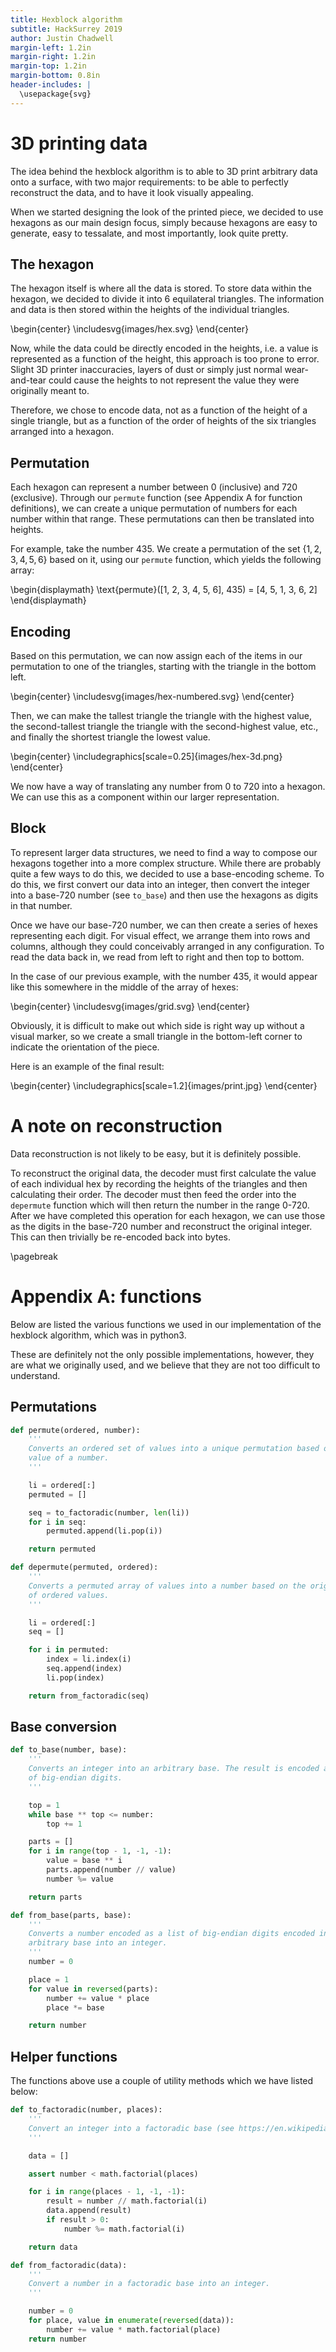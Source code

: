 ```yaml
---
title: Hexblock algorithm
subtitle: HackSurrey 2019
author: Justin Chadwell
margin-left: 1.2in
margin-right: 1.2in
margin-top: 1.2in
margin-bottom: 0.8in
header-includes: |
  \usepackage{svg}
---
```


# 3D printing data

The idea behind the hexblock algorithm is to able to 3D print arbitrary data
onto a surface, with two major requirements: to be able to perfectly
reconstruct the data, and to have it look visually appealing.

When we started designing the look of the printed piece, we decided to use
hexagons as our main design focus, simply because hexagons are easy to
generate, easy to tessalate, and most importantly, look quite pretty.

## The hexagon

The hexagon itself is where all the data is stored. To store data within the
hexagon, we decided to divide it into 6 equilateral triangles. The information
and data is then stored within the heights of the individual triangles.

\begin{center}
  \includesvg{images/hex.svg}
\end{center}

Now, while the data could be directly encoded in the heights, i.e. a value is
represented as a function of the height, this approach is too prone to error.
Slight 3D printer inaccuracies, layers of dust or simply just normal
wear-and-tear could cause the heights to not represent the value they were
originally meant to.

Therefore, we chose to encode data, not as a function of the height of a single
triangle, but as a function of the order of heights of the six triangles
arranged into a hexagon.

## Permutation

Each hexagon can represent a number between 0 (inclusive) and 720 (exclusive).
Through our `permute` function (see Appendix A for function definitions), we
can create a unique permutation of numbers for each number within that range.
These permutations can then be translated into heights.

For example, take the number 435. We create a permutation of the set $\{1, 2,
3, 4, 5, 6\}$ based on it, using our `permute` function, which yields the
following array:

\begin{displaymath}
\text{permute}([1, 2, 3, 4, 5, 6], 435) = [4, 5, 1, 3, 6, 2]
\end{displaymath}

## Encoding

Based on this permutation, we can now assign each of the items in our
permutation to one of the triangles, starting with the triangle in the bottom
left.

\begin{center}
  \includesvg{images/hex-numbered.svg}
\end{center}

Then, we can make the tallest triangle the triangle with the highest value, the
second-tallest triangle the triangle with the second-highest value, etc., and
finally the shortest triangle the lowest value.

\begin{center}
  \includegraphics[scale=0.25]{images/hex-3d.png}
\end{center}

We now have a way of translating any number from 0 to 720 into a hexagon. We
can use this as a component within our larger representation.

## Block

To represent larger data structures, we need to find a way to compose our
hexagons together into a more complex structure. While there are probably quite
a few ways to do this, we decided to use a base-encoding scheme. To do this, we
first convert our data into an integer, then convert the integer into a
base-720 number (see `to_base`) and then use the hexagons as digits in that
number.

Once we have our base-720 number, we can then create a series of hexes
representing each digit. For visual effect, we arrange them into rows and
columns, although they could conceivably arranged in any configuration. To read
the data back in, we read from left to right and then top to bottom.

In the case of our previous example, with the number 435, it would appear like
this somewhere in the middle of the array of hexes:

\begin{center}
  \includesvg{images/grid.svg}
\end{center}

Obviously, it is difficult to make out which side is right way up without a
visual marker, so we create a small triangle in the bottom-left corner to
indicate the orientation of the piece.

Here is an example of the final result:

\begin{center}
  \includegraphics[scale=1.2]{images/print.jpg}
\end{center}

# A note on reconstruction

Data reconstruction is not likely to be easy, but it is definitely possible.

To reconstruct the original data, the decoder must first calculate the value of
each individual hex by recording the heights of the triangles and then
calculating their order. The decoder must then feed the order into the
`depermute` function which will then return the number in the range 0-720.
After we have completed this operation for each hexagon, we can use those as
the digits in the base-720 number and reconstruct the original integer. This
can then trivially be re-encoded back into bytes.

\pagebreak

# Appendix A: functions

Below are listed the various functions we used in our implementation of the
hexblock algorithm, which was in python3.

These are definitely not the only possible implementations, however, they are
what we originally used, and we believe that they are not too difficult to
understand.

## Permutations

```python
def permute(ordered, number):
    '''
    Converts an ordered set of values into a unique permutation based on the
    value of a number.
    '''

    li = ordered[:]
    permuted = []

    seq = to_factoradic(number, len(li))
    for i in seq:
        permuted.append(li.pop(i))

    return permuted

def depermute(permuted, ordered):
    '''
    Converts a permuted array of values into a number based on the original set
    of ordered values.
    '''

    li = ordered[:]
    seq = []

    for i in permuted:
        index = li.index(i)
        seq.append(index)
        li.pop(index)

    return from_factoradic(seq)
```

## Base conversion

```python
def to_base(number, base):
    '''
    Converts an integer into an arbitrary base. The result is encoded as a list
    of big-endian digits.
    '''

    top = 1
    while base ** top <= number:
        top += 1

    parts = []
    for i in range(top - 1, -1, -1):
        value = base ** i
        parts.append(number // value)
        number %= value

    return parts

def from_base(parts, base):
    '''
    Converts a number encoded as a list of big-endian digits encoded in an
    arbitrary base into an integer.
    '''
    number = 0

    place = 1
    for value in reversed(parts):
        number += value * place
        place *= base

    return number
```

## Helper functions

The functions above use a couple of utility methods which we have listed below:

```python
def to_factoradic(number, places):
    '''
    Convert an integer into a factoradic base (see https://en.wikipedia.org/wiki/Factoradic)
    '''

    data = []

    assert number < math.factorial(places)

    for i in range(places - 1, -1, -1):
        result = number // math.factorial(i)
        data.append(result)
        if result > 0:
            number %= math.factorial(i)

    return data

def from_factoradic(data):
    '''
    Convert a number in a factoradic base into an integer.
    '''

    number = 0
    for place, value in enumerate(reversed(data)):
        number += value * math.factorial(place)
    return number
```
